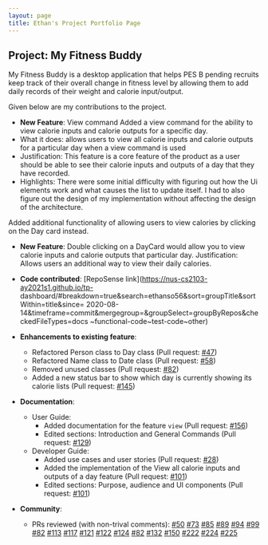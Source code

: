 ```yaml
---
layout: page
title: Ethan's Project Portfolio Page
---
```


## Project: My Fitness Buddy

My Fitness Buddy is a desktop application that helps PES B pending recruits keep track of their
overall change in fitness level by allowing them to add daily records of their weight and calorie input/output.  
           
Given below are my contributions to the project.

* **New Feature**: View command
Added a view command for the ability to view calorie inputs and calorie outputs for a specific day.
* What it does: allows users to view all calorie inputs and calorie outputs for a particular day when a view command is used
* Justification: This feature is a core feature of the product as a user should be 
able to see their calorie inputs and outputs of a day that they have recorded. 
* Highlights: There were some initial difficulty with figuring out how the Ui 
elements work and what causes the list to update itself. I had to also figure out 
the design of my implementation without affecting the design of the architecture.   
                   
Added additional functionality of allowing users to view calories by clicking on the Day card instead. 

* **New Feature**: Double clicking on a DayCard would allow you to view calorie inputs and calorie outputs that particular day.
Justification: Allows users an additional way to view their daily calories. 

* **Code contributed**: [RepoSense link](https://nus-cs2103-ay2021s1.github.io/tp-
                                         dashboard/#breakdown=true&search=ethanso56&sort=groupTitle&sortWithin=title&since=
                                         2020-08-14&timeframe=commit&mergegroup=&groupSelect=groupByRepos&checkedFileTypes=docs
                                         ~functional-code~test-code~other) 

* **Enhancements to existing feature**:
    * Refactored Person class to Day class (Pull request: [\#47](https://github.com/AY2021S1-CS2103T-W11-3/tp/pull/47))
    * Refactored Name class to Date class (Pull request: [\#58](https://github.com/AY2021S1-CS2103T-W11-3/tp/pull/58))
    * Removed unused classes (Pull request: [\#82](https://github.com/AY2021S1-CS2103T-W11-3/tp/pull/82))
    * Added a new status bar to show which day is currently showing its calorie lists (Pull request: [\#145](https://github.com/AY2021S1-CS2103T-W11-3/tp/pull/145))
    
* **Documentation**:
    * User Guide:
        * Added documentation for the feature `view` (Pull request: [\#156](https://github.com/AY2021S1-CS2103T-W11-3/tp/pull/156))
        * Edited sections: Introduction and General Commands (Pull request: [\#129](https://github.com/AY2021S1-CS2103T-W11-3/tp/pull/129))
    * Developer Guide:
        * Added use cases and user stories (Pull request: [\#28](https://github.com/AY2021S1-CS2103T-W11-3/tp/pull/28))
        * Added the implementation of the View all calorie inputs and outputs of a day feature (Pull request: [\#101](https://github.com/AY2021S1-CS2103T-W11-3/tp/pull/101))
        * Edited sections: Purpose, audience and UI components (Pull request: [\#101](https://github.com/AY2021S1-CS2103T-W11-3/tp/pull/101))
            
* **Community**:
    * PRs reviewed (with non-trival comments):
    [\#50](https://github.com/AY2021S1-CS2103T-W11-3/tp/pull/50)
    [\#73](https://github.com/AY2021S1-CS2103T-W11-3/tp/pull/73)
    [\#85](https://github.com/AY2021S1-CS2103T-W11-3/tp/pull/85)
    [\#89](https://github.com/AY2021S1-CS2103T-W11-3/tp/pull/89)
    [\#94](https://github.com/AY2021S1-CS2103T-W11-3/tp/pull/94)
    [\#99](https://github.com/AY2021S1-CS2103T-W11-3/tp/pull/99)
    [\#82](https://github.com/AY2021S1-CS2103T-W11-3/tp/pull/82)
    [\#113](https://github.com/AY2021S1-CS2103T-W11-3/tp/pull/113)
    [\#117](https://github.com/AY2021S1-CS2103T-W11-3/tp/pull/117)
    [\#121](https://github.com/AY2021S1-CS2103T-W11-3/tp/pull/121)
    [\#122](https://github.com/AY2021S1-CS2103T-W11-3/tp/pull/122)
    [\#124](https://github.com/AY2021S1-CS2103T-W11-3/tp/pull/124)
    [\#82](https://github.com/AY2021S1-CS2103T-W11-3/tp/pull/82)
    [\#132](https://github.com/AY2021S1-CS2103T-W11-3/tp/pull/132)
    [\#150](https://github.com/AY2021S1-CS2103T-W11-3/tp/pull/150)
    [\#222](https://github.com/AY2021S1-CS2103T-W11-3/tp/pull/222)
    [\#224](https://github.com/AY2021S1-CS2103T-W11-3/tp/pull/224)
    [\#225](https://github.com/AY2021S1-CS2103T-W11-3/tp/pull/225)
   

